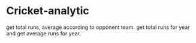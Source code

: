 # Cricket-analytic

get total runs, average according to opponent team.
get total runs for year and get average runs for year.